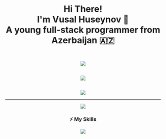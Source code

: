 <h1 align="center">Hi There!<br/> I'm Vusal Huseynov 🚀<br/>A young full-stack programmer from Azerbaijan 🇦🇿</h1>

<br/>

<div align="center">
  
![](https://github-readme-stats.vercel.app/api?username=huseynovvusal&theme=vue-dark&hide_border=false&include_all_commits=true&count_private=false)<br/><br/>

![](https://github-readme-streak-stats.herokuapp.com/?user=huseynovvusal&theme=vue-dark&hide_border=false)<br/><br/>

![](https://github-readme-stats.vercel.app/api/top-langs/?username=huseynovvusal&theme=vue-dark&hide_border=false&include_all_commits=true&count_private=false&layout=compact)<br/>

---
[![](https://visitcount.itsvg.in/api?id=huseynovvusal&icon=0&color=0)](https://visitcount.itsvg.in)

<div/>

### ⚡ My Skills

<p>
  <img src="https://skillicons.dev/icons?i=html,css,sass,bootstrap,tailwind,threejs,js,ts,cs,python,git,github,unity,vercel,nextjs,react,vite,firebase,nodejs,express,mongodb,figma,nginx" />
<p/>

